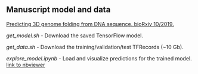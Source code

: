 ## Manuscript model and data

[Predicting 3D genome folding from DNA sequence. bioRxiv 10/2019.](https://www.biorxiv.org/content/10.1101/800060v1)

*get_model.sh* - Download the saved TensorFlow model.

*get_data.sh* - Download the training/validation/test TFRecords	(~10 Gb).

*explore_model.ipynb* - Load and visualize predictions for the trained model. [link to nbviewer](https://nbviewer.jupyter.org/github/gfudenberg/basenji/blob/tf2_hic/manuscripts/akita/explore_model.ipynb)

